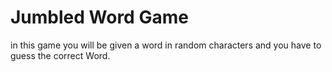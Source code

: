 # Jumbled Word Game

in this game you will be given a word in random characters and you have to guess the correct Word.
